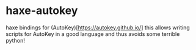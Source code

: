 # haxe-autokey
haxe bindings for (AutoKey)[https://autokey.github.io/]
this allows writing scripts for AutoKey in a good language and thus avoids some terrible python!

